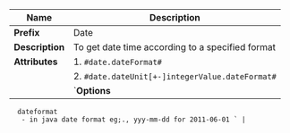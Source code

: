 | Name | Description |
| --- | --- |
| **Prefix** | Date |
| **Description** | To get date time according to a specified format |
| **Attributes** | 1.   `#date.dateFormat#` |
| | 2. `#date.dateUnit[+-]integerValue.dateFormat#` |
| | `**Options**
      dateformat 
       - in java date format eg;., yyy-mm-dd for 2011-06-01 ` | 

